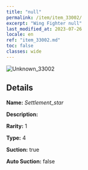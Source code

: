 ```yaml
---
title: "null"
permalink: /item/item_33002/
excerpt: "Wing Fighter null"
last_modified_at: 2023-07-26
locale: en
ref: "item_33002.md"
toc: false
classes: wide
---
```



 ![Unknown_33002](/images/item/Settlement_star_p.png)



## Details

 **Name:** *Settlement_star* 

 **Description:** 

 **Rarity:** 1 

 **Type:** 4 

 **Suction:** true 

 **Auto Suction:** false 


